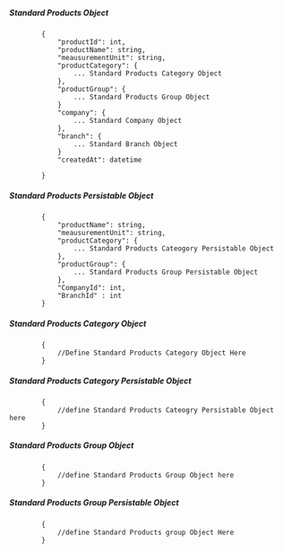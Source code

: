 ##### Standard Products Object

            {
                "productId": int,
                "productName": string,
                "meausurementUnit": string,
				"productCategory": {
					... Standard Products Category Object
				},
				"productGroup": {
					... Standard Products Group Object
				}
				"company": {
					... Standard Company Object
				},
				"branch": {
					... Standard Branch Object
				}
				"createdAt": datetime
                
            }
            
            
##### Standard Products Persistable Object

 			{
            	"productName": string,
            	"meausurementUnit": string,
				"productCategory": {
					... Standard Products Cateogory Persistable Object
				},
				"productGroup": {
					... Standard Products Group Persistable Object
				},
				"CompanyId": int,
				"BranchId" : int
            }

##### Standard Products Category Object
			
			{
				//Define Standard Products Category Object Here
			}

##### Standard Products Category Persistable Object

			{
				//define Standard Products Cateogry Persistable Object here
			}

##### Standard Products Group Object

			{
				//define Standard Products Group Object here
			}

##### Standard Products Group Persistable Object 

			{
				//define Standard Products group Object Here
			}